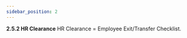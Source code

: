 ```yaml
---
sidebar_position: 2
---
```


**2.5.2 HR Clearance**
HR Clearance = Employee Exit/Transfer Checklist.